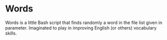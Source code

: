 Words
=====

Words is a little Bash script that finds randomly a word in the file list given in parameter.
Imaginated to play in improving English (or others) vocabulary skills.